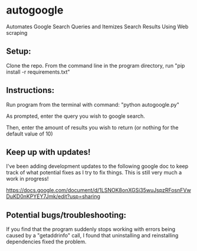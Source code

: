 # autogoogle
Automates Google Search Queries and Itemizes Search Results Using Web scraping 

## Setup:

Clone the repo. From the command line in the program directory, run "pip install -r requirements.txt"

## Instructions:

Run program from the terminal with command: "python autogoogle.py"

As prompted, enter the query you wish to google search.

Then, enter the amount of results you wish to return (or nothing for the default value of 10)

## Keep up with updates!

I've been adding development updates to the following google doc to keep track of what potential fixes as I try to fix things. This is still very much a work in progress!

https://docs.google.com/document/d/1LSNOK8onXGSi35wuJspzRFosnFVwDuKD0nKPYEY7Jmk/edit?usp=sharing

## Potential bugs/troubleshooting:

If you find that the program suddenly stops working with errors being caused by a "getaddrinfo" call, I found that uninstalling and reinstalling dependencies fixed the problem. 




